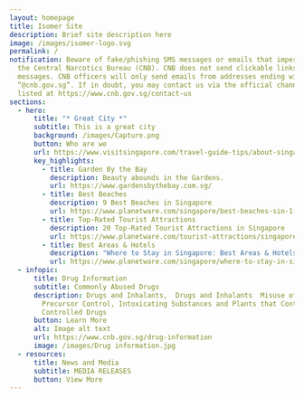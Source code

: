 ```yaml
---
layout: homepage
title: Isomer Site
description: Brief site description here
image: /images/isomer-logo.svg
permalink: /
notification: Beware of fake/phishing SMS messages or emails that impersonate
  the Central Narcotics Bureau (CNB). CNB does not send clickable links in SMS
  messages. CNB officers will only send emails from addresses ending with
  “@cnb.gov.sg”. If in doubt, you may contact us via the official channels
  listed at https://www.cnb.gov.sg/contact-us
sections:
  - hero:
      title: "* Great City *"
      subtitle: This is a great city
      background: /images/Capture.png
      button: Who are we
      url: https://www.visitsingapore.com/travel-guide-tips/about-singapore/
      key_highlights:
        - title: Garden By the Bay
          description: Beauty abounds in the Gardens.
          url: https://www.gardensbythebay.com.sg/
        - title: Best Beaches
          description: 9 Best Beaches in Singapore
          url: https://www.planetware.com/singapore/best-beaches-sin-1-8.htm
        - title: Top-Rated Tourist Attractions
          description: 20 Top-Rated Tourist Attractions in Singapore
          url: https://www.planetware.com/tourist-attractions/singapore-sin.htm
        - title: Best Areas & Hotels
          description: "Where to Stay in Singapore: Best Areas & Hotels"
          url: https://www.planetware.com/singapore/where-to-stay-in-singapore-best-areas-hotels-sin-1-2.htm
  - infopic:
      title: Drug Information
      subtitle: Commonly Abused Drugs
      description: Drugs and Inhalants,  Drugs and Inhalants  Misuse of Drugs Act,
        Precursor Control, Intoxicating Substances and Plants that Contain
        Controlled Drugs
      button: Learn More
      alt: Image alt text
      url: https://www.cnb.gov.sg/drug-information
      image: /images/Drug information.jpg
  - resources:
      title: News and Media
      subtitle: MEDIA RELEASES
      button: View More
---
```

